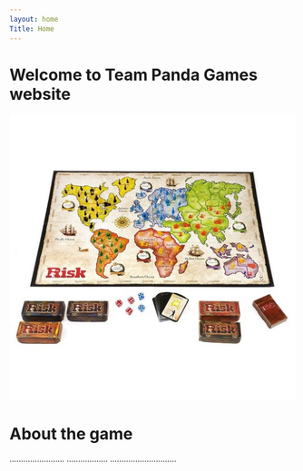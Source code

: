 ```yaml
---
layout: home
Title: Home
---
```

# Welcome to Team Panda Games website
![alt text](Risk-Image-For-Website.jpg)

# About the game
[comment]: <> (we will use tis section to promote the game)
........................
..................
.............................



